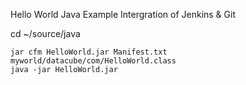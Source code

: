 Hello World Java Example
Intergration of Jenkins & Git

cd ~/source/java
```javac myworld/datacube/com/HelloWorld.java 
jar cfm HelloWorld.jar Manifest.txt myworld/datacube/com/HelloWorld.class 
java -jar HelloWorld.jar
```
